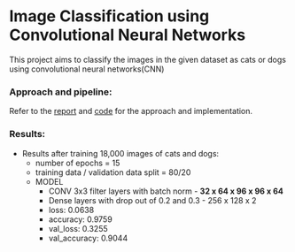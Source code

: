 # Image Classification using Convolutional Neural Networks

This project aims to classify the images in the given dataset as cats or dogs using convolutional neural networks(CNN)

### Approach and pipeline:

Refer to the [report](Report.pdf) and [code](./Code) for the approach and implementation.

### Results:

- Results after training 18,000 images of cats and dogs:
  - number of epochs = 15
  - training data / validation data split = 80/20
  - MODEL
    - CONV 3x3 filter layers with batch norm - **32 x 64 x 96 x 96 x 64**
    - Dense layers with drop out of 0.2 and 0.3 - 256 x 128 x 2
    - loss: 0.0638
    - accuracy: 0.9759
    - val_loss: 0.3255
    - val_accuracy: 0.9044
